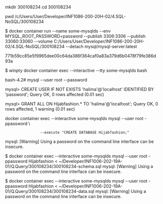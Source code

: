 
mkdir 300108234 cd 300108234

pwd /c/Users/User/Developer/INF1086-200-20H-02/4.SQL-NoSQL/300108234

$ docker container run --name some-mysqlds --env MYSQL_ROOT_PASSWORD=password --publish 3306:3306 --publish 33060:33060 --volume C:/Users/User/Developer/INF1086-200-20H-02/4.SQL-NoSQL/300108234 --detach mysql/mysql-server:latest

771b59cc85e5f9965dee00c64da386f364caf0a83a379d6b0478f79fe386d93a

$ winpty docker container exec --interactive --tty some-mysqlds bash

bash-4.2# mysql --user root --password

mysql> CREATE USER IF NOT EXISTS 'halima'@'localhost' IDENTIFIED BY 'password'; Query OK, 0 rows affected (0.01 sec)

mysql> GRANT ALL ON Hijabfashion.* TO 'halima'@'localhost'; Query OK, 0 rows affected, 1 warning (0.01 sec)

docker container exec --interactive some-mysqlds mysql --user root -ppassword \

                    --execute "CREATE DATABASE Hijabfashion;"
mysql: [Warning] Using a password on the command line interface can be insecure.

$ docker container exec --interactive some-mysqlds mysql --user root -ppassword Hijabfashion < ~/Developer/INF1006-202-19A-01/Q.Query/300108234/300108234-schema.sql mysql: [Warning] Using a password on the command line interface can be insecure.

$ docker container exec --interactive some-mysqlds mysql --user root -ppassword Hijabfashion < ~/Developer/INF1006-202-19A-01/Q.Query/300108234/300108234-data.sql mysql: [Warning] Using a password on the command line interface can be insecure.
